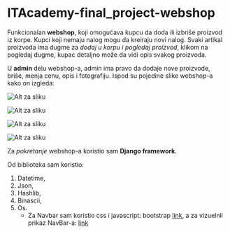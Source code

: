 # ITAcademy-final_project-webshop

Funkcionalan **webshop**, koji omogućava kupcu da doda ili izbriše proizvod iz korpe. Kupci koji nemaju nalog mogu da kreiraju novi nalog. Svaki artikal proizvoda ima dugme za *dodaj u korpu i pogledaj proizvod*, klikom na pogledaj dugme, kupac detaljno može da vidi opis svakog proizvoda.

U **admin** delu webshop-a, admin ima pravo da dodaje nove proizvode, briše, menja cenu, opis i fotografiju. Ispod su pojedine slike webshop-a kako on izgleda:

![Alt za sliku](https://i.postimg.cc/jjjpZ7wD/2pocetna.png)

![Alt za sliku](https://i.postimg.cc/9FWJdjqM/3korpa.png)

![Alt za sliku](https://i.postimg.cc/jS1cYw3w/10admin.png)

![Alt za sliku](https://i.postimg.cc/BbwLPDK2/Inked5podaci-za-dostavu-LI.jpg)

Za *pokretanje* webshop-a  koristio sam **Django framework**.

Od biblioteka sam koristio:

1. Datetime, 
2. Json,
3. Hashlib,
4. Binascii,
5. Os. 
    * Za Navbar sam koristio css i javascript: bootstrap [link](https://getbootstrap.com/), a za vizuelnli prikaz NavBar-a: [link](https://getbootstrap.com/docs/4.0/components/navbar/#supported-content)
